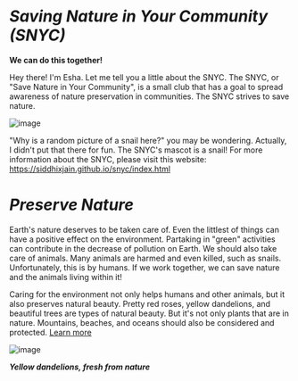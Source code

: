 

# _Saving Nature in Your Community (SNYC)_
**We can do this together!**

Hey there! I'm Esha. Let me tell you a little about the SNYC. The SNYC, or "Save Nature in Your Community",  is a small club that has a goal to spread awareness of nature preservation in communities. The SNYC strives to save nature. 

   ![image](https://user-images.githubusercontent.com/83734393/117228709-6b4cde00-adce-11eb-8032-115a8bcd617b.png)

"Why is a random picture of a snail here?" you may be wondering. Actually, I didn't put that there for fun. The SNYC's mascot is a snail! For more information about the SNYC, please visit this website:  https://siddhixjain.github.io/snyc/index.html
 
  # _Preserve Nature_
  
  Earth's nature deserves to be taken care of. Even the littlest of things can have a positive effect on the environment. Partaking in "green" activities can contribute in the decrease of pollution on Earth. We should also take care of animals. Many animals are harmed and even killed, such as snails. Unfortunately, this is by humans. If we work together, we can save nature and the animals living within it! 
 
 Caring for the environment not only helps humans and other animals, but it also preserves natural beauty. Pretty red roses, yellow dandelions, and beautiful trees are types of natural beauty. But it's not only plants that are in nature. Mountains, beaches, and oceans should also be considered and protected. 
<a class="github-button" href="https://github.com/Learn more" aria-label="Learn more on GitHub">Learn more</a>

   ![image](https://user-images.githubusercontent.com/83734393/117229872-ba940e00-add0-11eb-8d19-cc1cf003f6c0.png)
   
   **_Yellow dandelions, fresh from nature_**
  
